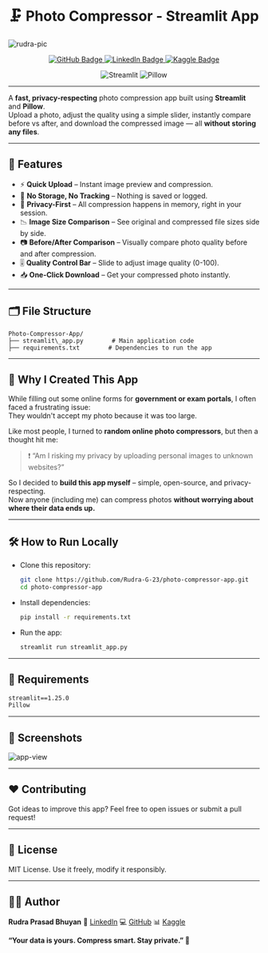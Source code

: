 # 🗜️ Photo Compressor - Streamlit App

![rudra-pic](https://github.com/user-attachments/assets/4360f8a8-77e1-43d5-be74-990bef4114e1)

<p align="center">
  <a href="https://github.com/Rudra-G-23">
    <img src="https://img.shields.io/badge/GitHub-181717?style=for-the-badge&logo=github&logoColor=white" alt="GitHub Badge"/>
  </a>
  <a href="https://www.linkedin.com/in/rudra-prasad-bhuyan-44a388235">
    <img src="https://img.shields.io/badge/LinkedIn-0077B5?style=for-the-badge&logo=linkedin&logoColor=white" alt="LinkedIn Badge"/>
  </a>
  <a href="https://www.kaggle.com/rudraprasadbhuyan">
    <img src="https://img.shields.io/badge/Kaggle-20BEFF?style=for-the-badge&logo=kaggle&logoColor=white" alt="Kaggle Badge"/>
  </a>
</p>

<p align="center">
  <img src="https://img.shields.io/badge/Streamlit-1.44.1-red?style=for-the-badge&logo=streamlit&logoColor=white" alt="Streamlit">
  <img src="https://img.shields.io/badge/Pillow-blue?style=for-the-badge&logo=python&logoColor=white" alt="Pillow">
</p>

---

A **fast, privacy-respecting** photo compression app built using **Streamlit** and **Pillow**.  
Upload a photo, adjust the quality using a simple slider, instantly compare before vs after, and download the compressed image — all **without storing any files**.

---

## 🚀 Features

- ⚡ **Quick Upload** – Instant image preview and compression.
- 🔐 **No Storage, No Tracking** – Nothing is saved or logged.
- 🧠 **Privacy-First** – All compression happens in memory, right in your session.
- 📉 **Image Size Comparison** – See original and compressed file sizes side by side.
- 📷 **Before/After Comparison** – Visually compare photo quality before and after compression.
- 🎚️ **Quality Control Bar** – Slide to adjust image quality (0-100).
- 📥 **One-Click Download** – Get your compressed photo instantly.

---

## 🗂️ File Structure

```
Photo-Compressor-App/
├── streamlit\_app.py        # Main application code
├── requirements.txt        # Dependencies to run the app

```

---

## 🤔 Why I Created This App

While filling out some online forms for **government or exam portals**, I often faced a frustrating issue:  
They wouldn't accept my photo because it was too large.

Like most people, I turned to **random online photo compressors**, but then a thought hit me:  
> ❗ “Am I risking my privacy by uploading personal images to unknown websites?”

So I decided to **build this app myself** – simple, open-source, and privacy-respecting.  
Now anyone (including me) can compress photos **without worrying about where their data ends up.**

---

## 🛠️ How to Run Locally

- Clone this repository:
    ```bash
    git clone https://github.com/Rudra-G-23/photo-compressor-app.git
    cd photo-compressor-app
    ```

- Install dependencies:
    ```bash
    pip install -r requirements.txt
    ```

- Run the app:

    ```bash
    streamlit run streamlit_app.py
    ```

---

## 🧾 Requirements

```txt
streamlit==1.25.0
Pillow
```

---

##  🎨 Screenshots

![app-view](https://github.com/user-attachments/assets/4da3a4ad-34e3-4ed0-856c-5e8d2519fb96)

---

## ❤️ Contributing

Got ideas to improve this app? Feel free to open issues or submit a pull request!

---

## 📄 License

MIT License. Use it freely, modify it responsibly.

---

## 🙋‍♂️ Author

**Rudra Prasad Bhuyan**
📎 [LinkedIn](https://www.linkedin.com/in/rudra-prasad-bhuyan-44a388235)
💻 [GitHub](https://github.com/Rudra-G-23)
📊 [Kaggle](https://www.kaggle.com/rudraprasadbhuyan)


**“Your data is yours. Compress smart. Stay private.” 🔐**


